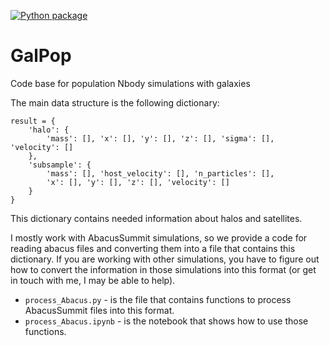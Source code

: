 [![Python package](https://github.com/KSU-Cosmo/GalPop/actions/workflows/python-package.yml/badge.svg)](https://github.com/KSU-Cosmo/GalPop/actions/workflows/python-package.yml)

# GalPop
Code base for population Nbody simulations with galaxies

The main data structure is the following dictionary:

    result = {
        'halo': {
            'mass': [], 'x': [], 'y': [], 'z': [], 'sigma': [], 'velocity': []
        },
        'subsample': {
            'mass': [], 'host_velocity': [], 'n_particles': [],
            'x': [], 'y': [], 'z': [], 'velocity': []
        }
    }

This dictionary contains needed information about halos and satellites.

I mostly work with AbacusSummit simulations, so we provide a code for reading abacus files and converting them into a file that contains this dictionary.
If you are working with other simulations, you have to figure out how to convert the information in those simulations into this format (or get in touch with me, I may be able to help).

* `process_Abacus.py` - is the file that contains functions to process AbacusSummit files into this format.
* `process_Abacus.ipynb` - is the notebook that shows how to use those functions.
